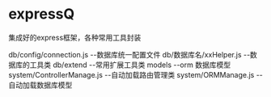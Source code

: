 # expressQ
集成好的express框架，各种常用工具封装

db/config/connection.js     --数据库统一配置文件
db/数据库名/xxHelper.js     --数据库的工具类
db/extend                   --常用扩展工具类
models                      --orm 数据库模型
system/ControllerManage.js  --自动加载路由管理类
system/ORMManage.js         --自动加载数据库模型
